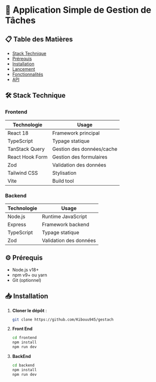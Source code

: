 # 🚀 Application Simple de Gestion de Tâches

## 📋 Table des Matières
- [Stack Technique](#-stack-technique)
- [Prérequis](#-prérequis)
- [Installation](#-installation)
- [Lancement](#-lancement)
- [Fonctionnalités](#-fonctionnalités)
- [API](#-api)

## 🛠 Stack Technique

### Frontend
| Technologie       | Usage                          |
|-------------------|--------------------------------|
| React 18          | Framework principal            |
| TypeScript        | Typage statique                |
| TanStack Query    | Gestion des données/cache      |
| React Hook Form   | Gestion des formulaires        |
| Zod               | Validation des données         |
| Tailwind CSS      | Stylisation                    |
| Vite              | Build tool                     |

### Backend
| Technologie       | Usage                          |
|-------------------|--------------------------------|
| Node.js           | Runtime JavaScript             |
| Express           | Framework backend              |
| TypeScript        | Typage statique                |
| Zod               | Validation des données         |

## ⚙️ Prérequis

- Node.js v18+
- npm v9+ ou yarn
- Git (optionnel)

## 📥 Installation

1. **Cloner le dépôt** :
   ```bash
   git clone https://github.com/Kibouu945/gestach
   
2. **Front End**
    ```bash
    cd frontend
    npm install
    npm run dev

3. **BackEnd**

    ```bash
    cd backend
    npm install
    npm run dev
    
